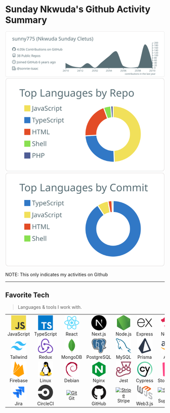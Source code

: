 # Sunday Nkwuda's Github Activity Summary

<p  align="center">
  <img src="https://raw.githubusercontent.com/sunny775/sunny775/main/profile-summary-card-output/default/0-profile-details.svg" alt="github stats"></br>
  <img src="https://raw.githubusercontent.com/sunny775/sunny775/main/profile-summary-card-output/default/1-repos-per-language.svg">
  <img src="https://raw.githubusercontent.com/sunny775/sunny775/main/profile-summary-card-output/default/2-most-commit-language.svg"></br></p>

NOTE: This only indicates my activities on Github

---

<h2 align="left" id="sunny775">Favorite Tech</h2>

> Languages & tools I work with.

<p  align="center">
<table>
  <tr>
    <td align="center" width="105">
      <a href="https://developer.mozilla.org/en-US/docs/Web/JavaScript" target="_blank">
        <img src="https://raw.githubusercontent.com/devicons/devicon/master/icons/javascript/javascript-original.svg" width="48" height="48" alt="JavaScript" />
      </a>
      <br>JavaScript
    </td>
    <td align="center" width="105">
      <a href="https://www.typescriptlang.org/" target="_blank">
        <img src="https://raw.githubusercontent.com/devicons/devicon/master/icons/typescript/typescript-original.svg" width="48" height="48" alt="TypeScript" />
      </a>
      <br>TypeScript
    </td>
    <td align="center" width="105">
      <a href="https://react.dev/" target="_blank">  
        <img src="https://raw.githubusercontent.com/devicons/devicon/master/icons/react/react-original.svg" width="48" height="48" alt="React" />
      </a>
      <br>React
    </td>
    <td align="center" width="105">
      <a href="https://nextjs.org/" target="_blank">  
        <img src="https://raw.githubusercontent.com/devicons/devicon/master/icons/nextjs/nextjs-original.svg" width="48" height="48" alt="Next.js" />
      </a>
      <br>Next.js
    </td>
    <td align="center" width="105">
      <a href="https://nodejs.org/" target="_blank">  
        <img src="https://raw.githubusercontent.com/devicons/devicon/master/icons/nodejs/nodejs-original.svg" width="48" height="48" alt="Node.js" />
      </a>
      <br>Node.js
    </td>
    <td align="center" width="105">
      <a href="https://expressjs.com/" target="_blank">  
        <img src="https://raw.githubusercontent.com/devicons/devicon/master/icons/express/express-original.svg" width="48" height="48" alt="Express" />
      </a>
      <br>Express
    </td>
    <td align="center" width="105">
      <a href="https://nestjs.com/" target="_blank">    
        <img src="https://raw.githubusercontent.com/devicons/devicon/master/icons/nestjs/nestjs-original.svg" width="48" height="48" alt="NestJS" />
      </a>
      <br>NestJS
    </td>
    <td align="center" width="105">
      <a href="https://graphql.org/" target="_blank">
        <img src="https://raw.githubusercontent.com/devicons/devicon/master/icons/graphql/graphql-plain.svg" width="48" height="48" alt="GraphQL" />
      </a>
      <br>GraphQL
    </td>
  </tr>
  <tr>
    <td align="center" width="105">
      <a href="https://tailwindcss.com/" target="_blank">          
        <img src="https://raw.githubusercontent.com/devicons/devicon/master/icons/tailwindcss/tailwindcss-original.svg" width="48" height="48" alt="Tailwind CSS" />
      </a>
      <br>Tailwind
    </td>
    <td align="center" width="105">
      <a href="https://redux.js.org/" target="_blank">
        <img src="https://raw.githubusercontent.com/devicons/devicon/master/icons/redux/redux-original.svg" width="48" height="48" alt="Redux" />
      </a>
      <br>Redux
    </td>
    <td align="center" width="105">
      <a href="https://www.mongodb.com/" target="_blank">
        <img src="https://raw.githubusercontent.com/devicons/devicon/master/icons/mongodb/mongodb-original.svg" width="48" height="48" alt="MongoDB" />
      </a>
      <br>MongoDB
    </td>
    <td align="center" width="105">
      <a href="https://www.postgresql.org/" target="_blank">
        <img src="https://raw.githubusercontent.com/devicons/devicon/master/icons/postgresql/postgresql-original.svg" width="48" height="48" alt="PostgreSQL" />
      </a>
      <br>PostgreSQL
    </td>
    <td align="center" width="105">
      <a href="https://www.mysql.com/" target="_blank">
        <img src="https://raw.githubusercontent.com/devicons/devicon/master/icons/mysql/mysql-original.svg" width="48" height="48" alt="MySQL" />
      </a>
      <br>MySQL
    </td>
    <td align="center" width="105">
      <a href="https://www.prisma.io/" target="_blank">
        <img src="https://raw.githubusercontent.com/devicons/devicon/master/icons/prisma/prisma-original.svg" width="48" height="48" alt="Prisma" />
      </a>
      <br>Prisma
    </td>
    <td align="center" width="105">
      <a href="https://aws.amazon.com/" target="_blank">
        <img src="https://raw.githubusercontent.com/devicons/devicon/master/icons/amazonwebservices/amazonwebservices-original-wordmark.svg" width="48" height="48" alt="AWS" />
      </a>
      <br>AWS
    </td>
    <td align="center" width="105">
      <a href="https://www.docker.com/" target="_blank">
        <img src="https://raw.githubusercontent.com/devicons/devicon/master/icons/docker/docker-original.svg" width="48" height="48" alt="Docker" />
      </a>
      <br>Docker
    </td>
  </tr>
  <tr>
    <td align="center" width="105">
      <a href="https://firebase.google.com/" target="_blank">
        <img src="https://raw.githubusercontent.com/devicons/devicon/master/icons/firebase/firebase-plain.svg" width="48" height="48" alt="Firebase" />
      </a>
      <br>Firebase
    </td>
    <td align="center" width="105">
      <a href="https://www.linux.org/" target="_blank">
        <img src="https://raw.githubusercontent.com/devicons/devicon/master/icons/linux/linux-original.svg" width="48" height="48" alt="Linux" />
      </a>
      <br>Linux
    </td>
    <td align="center" width="105">
      <a href="https://www.debian.org/" target="_blank">
        <img src="https://raw.githubusercontent.com/devicons/devicon/master/icons/debian/debian-original.svg" width="48" height="48" alt="Debian" />
      </a>
      <br>Debian
    </td>
    <td align="center" width="105">
      <a href="https://nginx.org/" target="_blank">
        <img src="https://raw.githubusercontent.com/devicons/devicon/master/icons/nginx/nginx-original.svg" width="48" height="48" alt="Nginx" />
      </a>
      <br>Nginx
    </td>
    <td align="center" width="105">
      <a href="https://jestjs.io/" target="_blank">
        <img src="https://raw.githubusercontent.com/devicons/devicon/master/icons/jest/jest-plain.svg" width="48" height="48" alt="Jest" />
      </a>
      <br>Jest
    </td>
    <td align="center" width="105">
      <a href="https://www.cypress.io/" target="_blank">
        <img src="https://raw.githubusercontent.com/devicons/devicon/master/icons/cypressio/cypressio-original.svg" width="48" height="48" alt="Cypress" />
      </a>
      <br>Cypress
    </td>
    <td align="center" width="105">
      <a href="https://storybook.js.org/" target="_blank">
        <img src="https://raw.githubusercontent.com/devicons/devicon/master/icons/storybook/storybook-original.svg" width="48" height="48" alt="Storybook" />
      </a>
      <br>Storybook
    </td>
    <td align="center" width="105">
      <a href="https://cloud.google.com/" target="_blank">
        <img src="https://raw.githubusercontent.com/devicons/devicon/master/icons/googlecloud/googlecloud-original.svg" width="48" height="48" alt="GCP" />
      </a>
      <br>GCP
    </td>
  </tr>
  <tr>
    <td align="center" width="105">
      <a href="https://www.atlassian.com/software/jira" target="_blank">
        <img src="https://raw.githubusercontent.com/devicons/devicon/master/icons/jira/jira-original.svg" width="48" height="48" alt="Jira" />
      </a>
      <br>Jira
    </td>
    <td align="center" width="105">
      <a href="https://circleci.com/" target="_blank">
        <img src="https://raw.githubusercontent.com/devicons/devicon/master/icons/circleci/circleci-plain.svg" width="48" height="48" alt="CircleCI" />
      </a>
      <br>CircleCI
    </td>
    <td align="center" width="105">
      <a href="https://git-scm.com/" target="_blank">
        <img src="https://www.vectorlogo.zone/logos/git-scm/git-scm-icon.svg" width="48" height="48" alt="Git" />
      </a>
      <br>Git
    </td>
    <td align="center" width="105">
      <a href="https://github.com/" target="_blank">
        <img src="https://raw.githubusercontent.com/devicons/devicon/master/icons/github/github-original.svg" width="48" height="48" alt="GitHub" />
      </a>
      <br>GitHub
    </td>
    <td align="center" width="105">
      <a href="https://stripe.com/" target="_blank">
        <img src="https://www.vectorlogo.zone/logos/stripe/stripe-icon.svg" width="48" height="48" alt="Stripe" />
      </a>
      <br>Stripe
    </td>
    <td align="center" width="105">
      <a href="https://web3js.readthedocs.io/" target="_blank">
        <img src="https://raw.githubusercontent.com/devicons/devicon/master/icons/web3js/web3js-original.svg" width="48" height="48" alt="Web3.js" />
      </a>
      <br>Web3.js
    </td>
    <td align="center" width="105">
      <a href="https://supabase.com/" target="_blank">
        <img src="https://www.vectorlogo.zone/logos/supabase/supabase-icon.svg" width="48" height="48" alt="Supabase" />
      </a>
      <br>Supabase
    </td>
    <td align="center" width="105">
      <a href="https://www.radix-ui.com/" target="_blank">
        <img src="https://cdn.worldvectorlogo.com/logos/radix-ui.svg" width="48" height="48" alt="Radix UI" />
      </a>
      <br>Radix UI
    </td>
</table>
</p>
